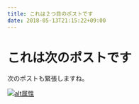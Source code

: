 ```yaml
---
title: これは２つ目のポストです
date: 2018-05-13T21:15:22+09:00
---
```


# これは次のポストです

次のポストも緊張しますね。

 [![alt属性](https://2.bp.blogspot.com/-vGRFCfUXXfs/WlGn4TFUHNI/AAAAAAABJfA/EMoPET00RBEiEeZVR9Gw_xOebAc7FqnMgCLcBGAs/s800/kaidan_tenraku_man.png)](https://www.irasutoya.com/2018/01/blog-post_370.html)
